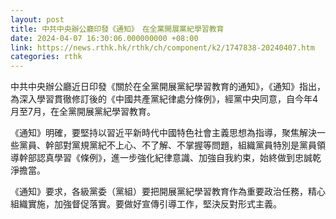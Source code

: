 ```yaml
---
layout: post
title: 中共中央辦公廳印發《通知》　在全黨開展黨紀學習教育
date: 2024-04-07 16:30:06.000000000 +08:00
link: https://news.rthk.hk/rthk/ch/component/k2/1747838-20240407.htm
categories: rthk
---
```


中共中央辦公廳近日印發《關於在全黨開展黨紀學習教育的通知》，《通知》指出，為深入學習貫徹修訂後的《中國共產黨紀律處分條例》，經黨中央同意，自今年4月至7月，在全黨開展黨紀學習教育。

《通知》明確，要堅持以習近平新時代中國特色社會主義思想為指導，聚焦解決一些黨員、幹部對黨規黨紀不上心、不了解、不掌握等問題，組織黨員特別是黨員領導幹部認真學習《條例》，進一步強化紀律意識、加強自我約束，始終做到忠誠乾淨擔當。

《通知》要求，各級黨委（黨組）要把開展黨紀學習教育作為重要政治任務，精心組織實施，加強督促落實。要做好宣傳引導工作，堅決反對形式主義。
